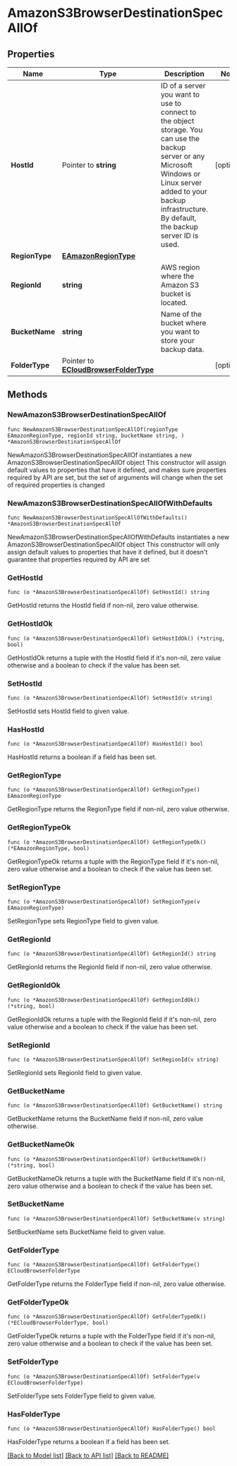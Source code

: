 # AmazonS3BrowserDestinationSpecAllOf

## Properties

Name | Type | Description | Notes
------------ | ------------- | ------------- | -------------
**HostId** | Pointer to **string** | ID of a server you want to use to connect to the object storage. You can use the backup server or any Microsoft Windows or Linux server added to your backup infrastructure. By default, the backup server ID is used. | [optional] 
**RegionType** | [**EAmazonRegionType**](EAmazonRegionType.md) |  | 
**RegionId** | **string** | AWS region where the Amazon S3 bucket is located. | 
**BucketName** | **string** | Name of the bucket where you want to store your backup data. | 
**FolderType** | Pointer to [**ECloudBrowserFolderType**](ECloudBrowserFolderType.md) |  | [optional] 

## Methods

### NewAmazonS3BrowserDestinationSpecAllOf

`func NewAmazonS3BrowserDestinationSpecAllOf(regionType EAmazonRegionType, regionId string, bucketName string, ) *AmazonS3BrowserDestinationSpecAllOf`

NewAmazonS3BrowserDestinationSpecAllOf instantiates a new AmazonS3BrowserDestinationSpecAllOf object
This constructor will assign default values to properties that have it defined,
and makes sure properties required by API are set, but the set of arguments
will change when the set of required properties is changed

### NewAmazonS3BrowserDestinationSpecAllOfWithDefaults

`func NewAmazonS3BrowserDestinationSpecAllOfWithDefaults() *AmazonS3BrowserDestinationSpecAllOf`

NewAmazonS3BrowserDestinationSpecAllOfWithDefaults instantiates a new AmazonS3BrowserDestinationSpecAllOf object
This constructor will only assign default values to properties that have it defined,
but it doesn't guarantee that properties required by API are set

### GetHostId

`func (o *AmazonS3BrowserDestinationSpecAllOf) GetHostId() string`

GetHostId returns the HostId field if non-nil, zero value otherwise.

### GetHostIdOk

`func (o *AmazonS3BrowserDestinationSpecAllOf) GetHostIdOk() (*string, bool)`

GetHostIdOk returns a tuple with the HostId field if it's non-nil, zero value otherwise
and a boolean to check if the value has been set.

### SetHostId

`func (o *AmazonS3BrowserDestinationSpecAllOf) SetHostId(v string)`

SetHostId sets HostId field to given value.

### HasHostId

`func (o *AmazonS3BrowserDestinationSpecAllOf) HasHostId() bool`

HasHostId returns a boolean if a field has been set.

### GetRegionType

`func (o *AmazonS3BrowserDestinationSpecAllOf) GetRegionType() EAmazonRegionType`

GetRegionType returns the RegionType field if non-nil, zero value otherwise.

### GetRegionTypeOk

`func (o *AmazonS3BrowserDestinationSpecAllOf) GetRegionTypeOk() (*EAmazonRegionType, bool)`

GetRegionTypeOk returns a tuple with the RegionType field if it's non-nil, zero value otherwise
and a boolean to check if the value has been set.

### SetRegionType

`func (o *AmazonS3BrowserDestinationSpecAllOf) SetRegionType(v EAmazonRegionType)`

SetRegionType sets RegionType field to given value.


### GetRegionId

`func (o *AmazonS3BrowserDestinationSpecAllOf) GetRegionId() string`

GetRegionId returns the RegionId field if non-nil, zero value otherwise.

### GetRegionIdOk

`func (o *AmazonS3BrowserDestinationSpecAllOf) GetRegionIdOk() (*string, bool)`

GetRegionIdOk returns a tuple with the RegionId field if it's non-nil, zero value otherwise
and a boolean to check if the value has been set.

### SetRegionId

`func (o *AmazonS3BrowserDestinationSpecAllOf) SetRegionId(v string)`

SetRegionId sets RegionId field to given value.


### GetBucketName

`func (o *AmazonS3BrowserDestinationSpecAllOf) GetBucketName() string`

GetBucketName returns the BucketName field if non-nil, zero value otherwise.

### GetBucketNameOk

`func (o *AmazonS3BrowserDestinationSpecAllOf) GetBucketNameOk() (*string, bool)`

GetBucketNameOk returns a tuple with the BucketName field if it's non-nil, zero value otherwise
and a boolean to check if the value has been set.

### SetBucketName

`func (o *AmazonS3BrowserDestinationSpecAllOf) SetBucketName(v string)`

SetBucketName sets BucketName field to given value.


### GetFolderType

`func (o *AmazonS3BrowserDestinationSpecAllOf) GetFolderType() ECloudBrowserFolderType`

GetFolderType returns the FolderType field if non-nil, zero value otherwise.

### GetFolderTypeOk

`func (o *AmazonS3BrowserDestinationSpecAllOf) GetFolderTypeOk() (*ECloudBrowserFolderType, bool)`

GetFolderTypeOk returns a tuple with the FolderType field if it's non-nil, zero value otherwise
and a boolean to check if the value has been set.

### SetFolderType

`func (o *AmazonS3BrowserDestinationSpecAllOf) SetFolderType(v ECloudBrowserFolderType)`

SetFolderType sets FolderType field to given value.

### HasFolderType

`func (o *AmazonS3BrowserDestinationSpecAllOf) HasFolderType() bool`

HasFolderType returns a boolean if a field has been set.


[[Back to Model list]](../README.md#documentation-for-models) [[Back to API list]](../README.md#documentation-for-api-endpoints) [[Back to README]](../README.md)


